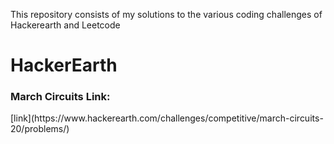 This repository consists of my solutions to the various coding challenges of Hackerearth and Leetcode

<h1>HackerEarth</h1>
  
<h3>March Circuits Link:</h3>
[link](https://www.hackerearth.com/challenges/competitive/march-circuits-20/problems/)
